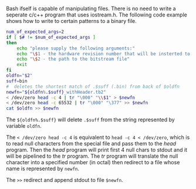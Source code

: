 Bash ifself is capable of manipulating files. There is no need to write a seperate c/c++ program that uses iostream.h. The following code example shows how to write to certain patterns to a binary file. 

```bash
num_of_expected_args=2
if [ $# != $num_of_expected_args ]
then
    echo "please supply the following arguments:"
    echo "\$1 - the hardware revision number that will be insterted to the bitstream file"
    echo "\$2 - the path to the bitstream file"
    exit
fi
oldfn="$2"
suff=bin
#  deletes the shortest match of .$suff (.bin) from back of $oldfn
newfn="${oldfn%.$suff}_withHeader.tb2"
< /dev/zero head -c 4 | tr "\000" "\\$1" > $newfn 
< /dev/zero head -c 65532 | tr "\000" "\377" >> $newfn 
cat $oldfn >> $newfn
```

The `${oldfn%.$suff}` will delete `.$suff` from the string represented by variable `oldfn`.

The `< /dev/zero head -c 4` is equivalent to `head -c 4 < /dev/zero`, which is to read null characters from the special file and pass them to the *head* program. Then the *head* program will print first 4 null chars to stdout and it will be pipelined to the *tr* program. The *tr* program will translate the null character into a specified number (in octal) then redirect to a file whose name is represented by `newfn`.

The `>>` redirect and append stdout to file `$newfn`.
